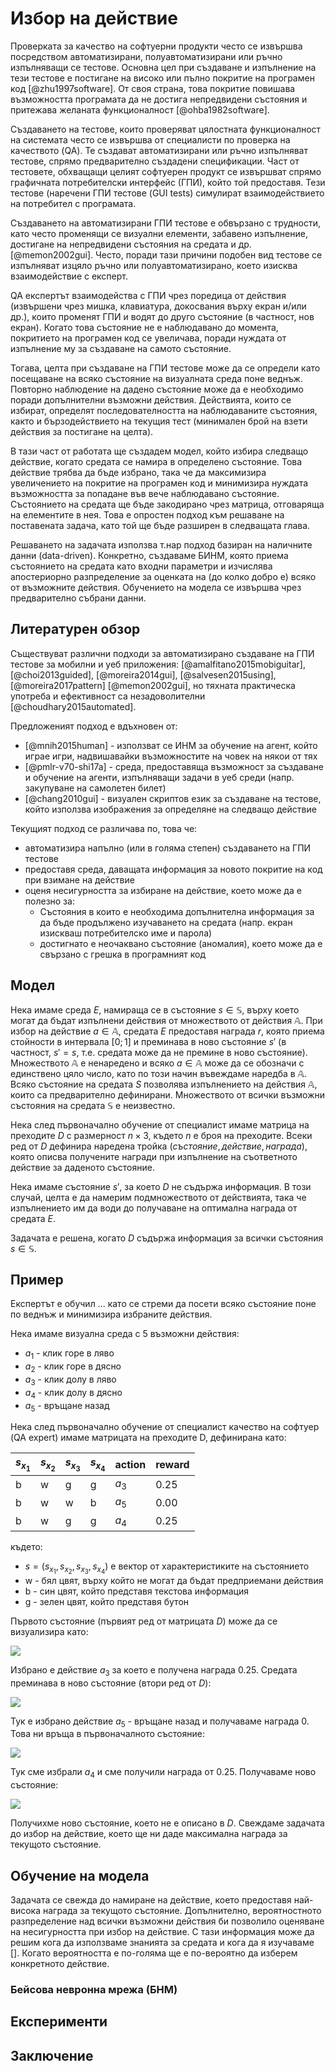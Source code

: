 # Избор на действие

Проверката за качество на софтуерни продукти често се извършва посредством автоматизирани, полуавтоматизирани или ръчно изпълняващи се тестове. Основна цел при създаване и изпълнение на тези тестове е постигане на високо или пълно покритие на програмен код [@zhu1997software]. От своя страна, това покритие повишава възможността програмата да не достига непредвидени състояния и притежава желаната функционалност [@ohba1982software].

Създаването на тестове, които проверяват цялостната функционалност на системата често се извършва от специалисти по проверка на качеството (QA). Те създават автоматизирани или ръчно изпълняват тестове, спрямо предварително създадени спецификации. Част от тестовете, обхващащи целият софтуерен продукт се извършват спрямо графичната потребителски интерфейс (ГПИ), който той предоставя. Тези тестове (наречени ГПИ тестове (GUI tests) симулират взаимодействието на потребител с програмата.

Създаването на автоматизирани ГПИ тестове е обвързано с трудности, като често променящи се визуални елементи, забавено изпълнение, достигане на непредвидени състояния на средата и др. [@memon2002gui]. Често, поради тази причини подобен вид тестове се изпълняват изцяло ръчно или полуавтоматизирано, което изисква взаимодействие с експерт.

QA експертът взаимодейства с ГПИ чрез поредица от действия (извършени чрез мишка, клавиатура, докосвания върху екран и/или др.), които променят ГПИ и водят до друго състояние (в частност, нов екран). Когато това състояние не е наблюдавано до момента, покритието на програмен код се увеличава, поради нуждата от изпълнение му за създаване на самото състояние.

Тогава, целта при създаване на ГПИ тестове може да се определи като посещаване на всяко състояние на визуалната среда поне веднъж. Повторно наблюдение на дадено състояние може да е необходимо поради допълнителни възможни действия. Действията, които се избират, определят последователността на наблюдаваните състояния, както и бързодействието на текущия тест (минимален брой на взети действия за постигане на целта).

В тази част от работата ще създадем модел, който избира следващо действие, когато средата се намира в определено състояние. Това действие трябва да бъде избрано, така че да максимизира увеличението на покритие на програмен код и минимизира нуждата възможността за попадане във вече наблюдавано състояние. Състоянието на средата ще бъде закодирано чрез матрица, отговаряща на елементите в нея. Това е опростен подход към решаване на поставената задача, като той ще бъде разширен в следващата глава.

Решаването на задачата използва т.нар подход базиран на наличните данни (data-driven). Конкретно, създаваме БИНМ, която приема състоянието на средата като входни параметри и изчислява апостериорно разпределение за оценката на (до колко добро е) всяко от възможните действия. Обучението на модела се извършва чрез предварително събрани данни.

## Литературен обзор

Съществуват различни подходи за автоматизирано създаване на ГПИ тестове за мобилни и уеб приложения: [@amalfitano2015mobiguitar], [@choi2013guided], [@moreira2014gui], [@salvesen2015using], [@moreira2017pattern] [@memon2002gui], но тяхната практическа употреба и ефективност са незадоволителни [@choudhary2015automated].

Предложеният подход е вдъхновен от:
- [@mnih2015human] - използват се ИНМ за обучение на агент, който играе игри, надвишавайки възможностите на човек на някои от тях 
- [@pmlr-v70-shi17a] - среда, предоставяща възможност за създаване и обучение на агенти, изпълняващи задачи в уеб среди (напр. закупуване на самолетен билет)
- [@chang2010gui] - визуален скриптов език за създаване на тестове, който използва изображения за определяне на следващо действие

Текущият подход се различава по, това че:

- автоматизира напълно (или в голяма степен) създаването на ГПИ тестове
- предоставя среда, даващата информация за новото покритие на код при взимане на действие
- оценя несигурността за избиране на действие, което може да е полезно за:
  - Състояния в които е необходима допълнителна информация за да бъде продължено изучаването на средата (напр. екран изискваш потребителско име и парола)   
  - достигнато е неочаквано състояние (аномалия), което може да е свързано с грешка в програмният код

## Модел

Нека имаме среда $E$, намираща се в състояние $s \in \mathbb{S}$, върху което могат да бъдат изпълнени действия от множеството от действия $\mathbb{A}$. При избор на действие $a \in \mathbb{A}$, средата $E$ предоставя награда $r$, която приема стойности в интервала $[0; 1]$ и преминава в ново състояние $s'$ (в частност, $s' = s$, т.е. средата може да  не премине в ново състояние). Множеството $\mathbb{A}$ е ненаредено и всяко $a \in \mathbb{A}$ може да се обозначи с единствено цяло число, като по този начин въвеждаме наредба в $\mathbb{A}$. Всяко състояние на средата $S$ позволява изпълнението на действия $\mathbb{A}$, които са предварително дефинирани. Множеството от всички възможни състояния на средата $\mathbb{S}$ е неизвестно.

Нека след първоначално обучение от специалист имаме матрица на преходите $D$ с размерност $n \times 3$, където $n$ е броя на преходите. Всеки ред от $D$ дефинира наредена тройка $(състояние, действие, награда)$, която описва получените награди при изпълнение на съответното действие за даденото състояние.

Нека имаме състояние $s'$, за което $D$ не съдържа информация. В този случай, целта е да намерим подмножеството от действията, така че изпълнението им да води до получаване на оптимална награда от средата $E$.

Задачата е решена, когато $D$ съдържа информация за всички състояния $s \in \mathbb{S}$.

## Пример

Експертът е обучил ... като се стреми да посети всяко състояние поне по веднъж и минимизира избраните действия.

Нека имаме визуална среда с 5 възможни действия:

- $a_1$ - клик горе в ляво
- $a_2$ - клик горе в дясно
- $a_3$ - клик долу в ляво
- $a_4$ - клик долу в дясно
- $a_5$ - връщане назад

Нека след първоначално обучение от специалист качество на софтуер (QA expert) имаме матрицата на преходите D, дефинирана като:

| $s_{x_1}$ | $s_{x_2}$ | $s_{x_3}$ | $s_{x_4}$ | action | reward |
|-----------|-----------|-----------|-----------|--------|--------|
| b         | w         | g         | g         | $a_3$  | 0.25   |
| b         | w         | w         | b         | $a_5$  | 0.00   |
| b         | w         | g         | g         | $a_4$  | 0.25   |

където:

- $s = (s_{x_1}, s_{x_2}, s_{x_3}, s_{x_4})$ е вектор от характеристиките на състоянието
- w - бял цвят, върху който не могат да бъдат предприемани действия
- b - син цвят, който представя текстова информация
- g - зелен цвят, който представя бутон

Първото състояние (първият ред от матрицата $D$) може да се визуализира като:

![](./assets/ui_env_state_1.png)

Избрано е действие $a_3$ за което е получена награда $0.25$. Средата преминава в ново състояние (втори ред от $D$):

![](./assets/ui_env_state_2.png)

Тук е избрано действие $a_5$ - връщане назад и получаваме награда 0. Това ни връща в първоначалното състояние:

![](./assets/ui_env_state_1.png)

Тук сме избрали $a_4$ и сме получили награда от $0.25$. Получаваме ново състояние:

![](./assets/ui_env_state_3.png)

Получихме ново състояние, което не е описано в $D$. Свеждаме задачата до избор на действие, което ще ни даде максимална награда за текущото състояние.

## Обучение на модела

Задачата се свежда до намиране на действие, което предоставя най-висока награда за текущото състояние. Допълнително, вероятностното разпределение над всички възможни действия би позволило оценяване на несигурността при избор на действие. С тази информация може да решим кога да използваме знанията за средата и кога да я изучаваме []. Когато вероятността е по-голяма ще е по-вероятно да изберем конкретното действие.

### Бейсова невронна мрежа (БНМ)

## Експерименти

## Заключение
